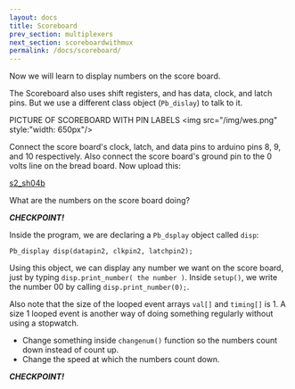 ```yaml
---
layout: docs
title: Scoreboard
prev_section: multiplexers
next_section: scoreboardwithmux
permalink: /docs/scoreboard/
---
```


Now we will learn to display numbers on the score board.

The Scoreboard also uses shift registers, and has data, clock, and
latch pins. But we use a different class object (```Pb_dislay```) to talk to it.


PICTURE OF SCOREBOARD WITH PIN LABELS
<img src="/img/wes.png" style:"width: 650px"/>


Connect the score board's clock, latch, and data pins to arduino pins
8, 9, and 10 respectively. Also connect the score board's ground pin
to the 0 volts line on the bread board. Now upload this:

<a href="/sketches/s2_sh04b.txt">s2_sh04b</a>


What are the numbers on the score board doing?

**_CHECKPOINT!_**

Inside the program, we are declaring a ```Pb_dsplay``` object called ```disp```:

```
Pb_display disp(datapin2, clkpin2, latchpin2);
```

Using this object, we can display any number we want on the score
board, just by typing ```disp.print_number( the number )```. Inside
```setup()```, we write the number 00 by calling
```disp.print_number(0);```.

Also note that the size of the looped event arrays ```val[]``` and
```timing[]``` is 1. A size 1 looped event is another way of doing
something regularly without using a stopwatch.

- Change something inside ```changenum()``` function so the numbers count down instead of count up.
- Change the speed at which the numbers count down.

**_CHECKPOINT!_**


